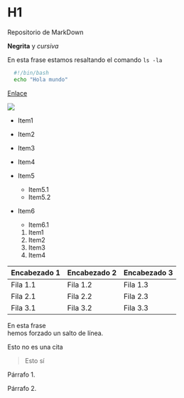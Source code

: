 # H1
Repositorio de MarkDown

 **Negrita** y _cursiva_ 


En esta frase estamos resaltando el comando `ls -la`

``` bash
  #!/bin/bash
  echo "Hola mundo"
```

[Enlace](https://www.pccomponentes.com)

![](https://imgs.search.brave.com/MroKApOsZUvj-AlM0jOdWgUOPNREaJMfducJciZ8TJA/rs:fit:860:0:0:0/g:ce/aHR0cHM6Ly9oaXBz/LmhlYXJzdGFwcHMu/Y29tL2htZy1wcm9k/L2ltYWdlcy9hbG9u/c28tbnVtZXJpbjIt/NjgwNDJjNDEyYWQx/OC5qcGVnP2Nyb3A9/MS4wMHh3OjAuOTQ1/eGg7MCwwJnJlc2l6/ZT05ODA6Kg)

* Item1
* Item2
* Item3
* Item4
  
* Item5
  * Item5.1
  * Item5.2
* Item6
  * Item6.1
   
  1. Item1
  2. Item2
  3. Item3
  4. Item4

 | Encabezado 1 | Encabezado 2 | Encabezado 3 |
| --- | --- | --- |
| Fila 1.1 | Fila 1.2 | Fila 1.3 |
| Fila 2.1 | Fila 2.2 | Fila 2.3 |
| Fila 3.1 | Fila 3.2 | Fila 3.3 |

En esta frase  
hemos forzado un salto de línea.

Esto no es una cita
> Esto sí

Párrafo 1.
  
<!--Este texto es un comentario y no será renderizado-->
  
Párrafo 2.
